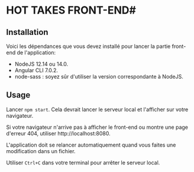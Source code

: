 # HOT TAKES FRONT-END#

## Installation ##

Voici les dépendances que vous devez installé pour lancer la partie front-end de l'application:
- NodeJS 12.14 ou 14.0.
- Angular CLI 7.0.2.
- node-sass : soyez sûr d'utiliser la version correspondante à NodeJS.

## Usage ##

Lancer `npm start`. Cela devrait lancer le serveur local et l'afficher sur votre navigateur.

Si votre navigateur n'arrive pas à afficher le front-end ou montre une page d'erreur 404, utiliser http://localhost:8080.

L'application doit se relancer automatiquement quand vous faites une modification dans un fichier.

Utiliser `Ctrl+C` dans votre terminal pour arrêter le serveur local.